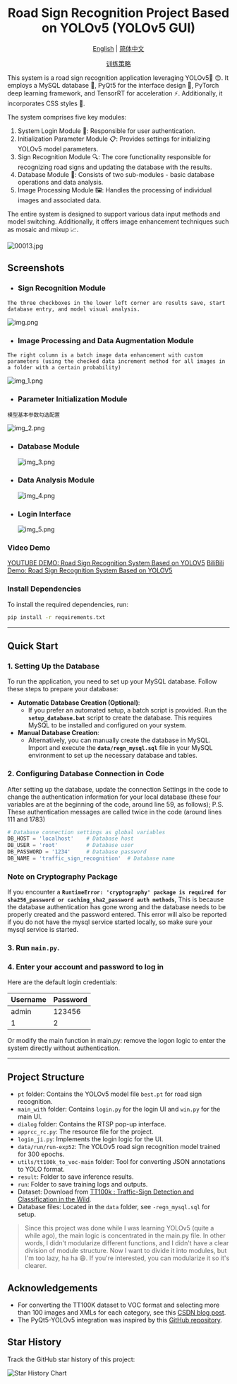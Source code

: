 <h1 align="center">Road Sign Recognition Project Based on YOLOv5 (YOLOv5 GUI)</h1>

<p align="center">
  <a href="README.md">English</a> |
  <a href="data/doc/README_cn.md">简体中文</a>
</p>

<p align="center">
  <a href="data/doc/README_Parameter adjustment.md">训练策略</a>
</p>


This system is a road sign recognition application leveraging YOLOv5🚀 😊. It employs a MySQL database 💽, PyQt5 for the interface design 🎨, PyTorch deep learning framework, and TensorRT for acceleration ⚡. Additionally, it incorporates CSS styles 🌈.

The system comprises five key modules:

1. System Login Module 🔑: Responsible for user authentication.
2. Initialization Parameter Module 📋: Provides settings for initializing YOLOv5 model parameters.
3. Sign Recognition Module 🔍: The core functionality responsible for recognizing road signs and updating the database with the results.
4. Database Module 💾: Consists of two sub-modules - basic database operations and data analysis.
5. Image Processing Module 🖼️: Handles the processing of individual images and associated data.

The entire system is designed to support various data input methods and model switching. Additionally, it offers image enhancement techniques such as mosaic and mixup 📈.

![00013.jpg](data/doc/logo0.jpg)
## Screenshots

* ### Sign Recognition Module
`The three checkboxes in the lower left corner are results save, start database entry, and model visual analysis.`

  ![img.png](data/doc/img.png)
* ### Image Processing and Data Augmentation Module

`The right column is a batch image data enhancement with custom parameters (using the checked data increment method for all images in a folder with a certain probability)`

![img_1.png](data/doc/img_1.png)
* ### Parameter Initialization Module
`模型基本参数勾选配置`

  ![img_2.png](data/doc/img_2.png)
* ### Database Module
  ![img_3.png](data/doc/img_3.png)
* ### Data Analysis Module
  ![img_4.png](data/doc/img_4.png)
* ### Login Interface
  ![img_5.png](data/doc/img_5.png)
  






### Video Demo

[YOUTUBE DEMO: Road Sign Recognition System Based on YOLOV5](https://youtu.be/qoHaXvp_Gxk?si=xIAm1UXCLTjR8kUD)
[BiliBili Demo: Road Sign Recognition System Based on YOLOV5](https://www.bilibili.com/video/BV1Ck4y1Y7Bk/?spm_id_from=333.999.0.0&vd_source=40d9cda43378fbc89cd5184e09bf1272)

### Install Dependencies

To install the required dependencies, run:

```bash
pip install -r requirements.txt
```
---
## **Quick Start**

### 1. **Setting Up the Database**

To run the application, you need to set up your MySQL database. Follow these steps to prepare your database:

- **Automatic Database Creation (Optional)**:
    - If you prefer an automated setup, a batch script is provided. Run the **`setup_database.bat`** script to create the database. This requires MySQL to be installed and configured on your system.
- **Manual Database Creation**:
    - Alternatively, you can manually create the database in MySQL. Import and execute the **`data/regn_mysql.sql`** file in your MySQL environment to set up the necessary database and tables.

### 2. **Configuring Database Connection in Code**
After setting up the database, update the connection Settings in the code to change the authentication information for your local database (these four variables are at the beginning of the code, around line 59, as follows); P.S. These authentication messages are called twice in the code (around lines 111 and 1783)
```python
# Database connection settings as global variables
DB_HOST = 'localhost'    # Database host
DB_USER = 'root'         # Database user
DB_PASSWORD = '1234'     # Database password
DB_NAME = 'traffic_sign_recognition'  # Database name
```

### **Note on Cryptography Package**

If you encounter a **`RuntimeError: 'cryptography' package is required for sha256_password or caching_sha2_password auth methods`**, 
This is because the database authentication has gone wrong and the database needs to be properly created and the password entered.
This error will also be reported if you do not have the mysql service started locally, so make sure your mysql service is started.

### 3. Run `main.py`.

### 4. Enter your account and password to log in

Here are the default login credentials:

| Username | Password |
|----------|----------|
| admin    | 123456   |
| 1        | 2        |

Or modify the main function in main.py: remove the logon logic to enter the system directly without authentication.

---
## Project Structure

- `pt` folder: Contains the YOLOv5 model file `best.pt` for road sign recognition.
- `main_with` folder: Contains `login.py` for the login UI and `win.py` for the main UI.
- `dialog` folder: Contains the RTSP pop-up interface.
- `apprcc_rc.py`: The resource file for the project.
- `login_ji.py`: Implements the login logic for the UI.
- `data/run/run-exp52`: The YOLOv5 road sign recognition model trained for 300 epochs.
- `utils/tt100k_to_voc-main` folder: Tool for converting JSON annotations to YOLO format.
- `result`: Folder to save inference results.
- `run`: Folder to save training logs and outputs.
- Dataset: Download from [TT100k : Traffic-Sign Detection and Classification in the Wild](https://cg.cs.tsinghua.edu.cn/traffic-sign/).
- Database files: Located in the `data` folder, see `-regn_mysql.sql` for setup.

> Since this project was done while I was learning YOLOv5 (quite a while ago), the main logic is concentrated in the main.py file. In other words, I didn't modularize different functions, and I didn't have a clear division of module structure. Now I want to divide it into modules, but I'm too lazy,  ha ha :smile:. If you're interested, you can modularize it so it's clearer.
## Acknowledgements

- For converting the TT100K dataset to VOC format and selecting more than 100 images and XMLs for each category, see this [CSDN blog post](https://blog.csdn.net/Hankerchen/article/details/120727299?spm=1001.2014.3001.5502).
- The PyQt5-YOLOv5 integration was inspired by this [GitHub repository](https://github.com/Javacr/PyQt5-YOLOv5).

## Star History

Track the GitHub star history of this project:

![Star History Chart](https://api.star-history.com/svg?repos=Ai-trainee/Traffic-Sign-Recognition-PyQt5-YOLOv5-GUI&type=Date)

